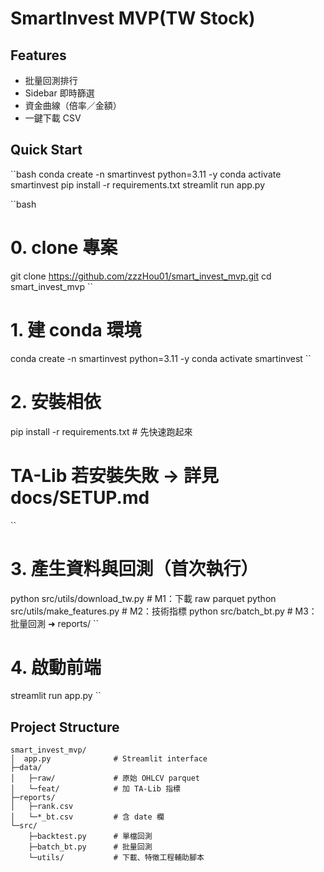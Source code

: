 # SmartInvest MVP(TW Stock)

## Features
- 批量回測排行
- Sidebar 即時篩選
- 資金曲線（倍率／金額）
- 一鍵下載 CSV

## Quick Start
``bash
conda create -n smartinvest python=3.11 -y
conda activate smartinvest
pip install -r requirements.txt
streamlit run app.py

``bash
# 0. clone 專案
git clone https://github.com/zzzHou01/smart_invest_mvp.git
cd smart_invest_mvp
``
# 1. 建 conda 環境
conda create -n smartinvest python=3.11 -y
conda activate smartinvest
``
# 2. 安裝相依
pip install -r requirements.txt          # 先快速跑起來
# TA-Lib 若安裝失敗 → 詳見 docs/SETUP.md
``
# 3. 產生資料與回測（首次執行）
python src/utils/download_tw.py          # M1：下載 raw parquet
python src/utils/make_features.py        # M2：技術指標
python src/batch_bt.py                   # M3：批量回測 ➜ reports/
``
# 4. 啟動前端
streamlit run app.py
``

## Project Structure
```text
smart_invest_mvp/
│  app.py              # Streamlit interface
├─data/
│   ├─raw/             # 原始 OHLCV parquet
│   └─feat/            # 加 TA-Lib 指標
├─reports/
│   ├─rank.csv
│   └─*_bt.csv         # 含 date 欄
└─src/
    ├─backtest.py      # 單檔回測
    ├─batch_bt.py      # 批量回測
    └─utils/           # 下載、特徵工程輔助腳本
``` 
